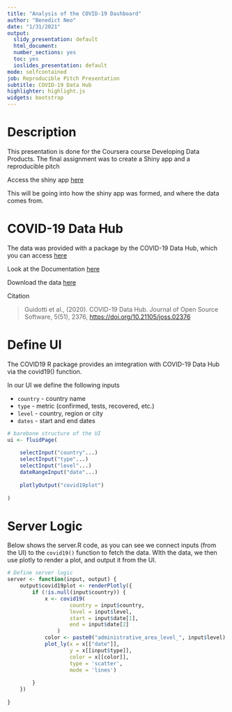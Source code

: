 ```yaml
---
title: "Analysis of the COVID-19 Dashboard"
author: "Benedict Neo"
date: "1/31/2021"
output:
  slidy_presentation: default
  html_document:
  number_sections: yes
  toc: yes
  ioslides_presentation: default
mode: selfcontained
job: Reproducible Pitch Presentation
subtitle: COVID-19 Data Hub
highlighter: highlight.js
widgets: bootstrap
---
```






# Description

This presentation is done for the Coursera course Developing Data Products. The final assignment was to create a Shiny app and a reproducible pitch

Access the shiny app [here](https://benthecoder.shinyapps.io/COVID-19_Dashboard/)

This will be going into how the shiny app was formed, and where the data comes from. 


# COVID-19 Data Hub 

The data was provided with a package by the COVID-19 Data Hub, which you can access [here](https://covid19datahub.io/articles/api/r.html)

Look at the Documentation [here](https://covid19datahub.io/articles/doc/data.html) 

Download the data [here](https://covid19datahub.io/articles/data.html)

Citation

> Guidotti et al., (2020). COVID-19 Data Hub. Journal of Open Source Software, 5(51), 2376, https://doi.org/10.21105/joss.02376


# Define UI

The COVID19 R package provides an imtegration with COVID-19 Data Hub via the covid19() function.

In our UI we define the following inputs
* `country` - country name   
* `type` - metric (confirmed, tests, recovered, etc.)   
* `level` - country, region or city   
* `dates` - start and end dates  


```r
# barebone structure of the UI
ui <- fluidPage(
    
    selectInput("country"...)
    selectInput("type"...)
    selectInput("level"...)
    dateRangeInput("date"...)
    
    plotlyOutput("covid19plot")
    
)
```


# Server Logic

Below shows the server.R code, as you can see we connect inputs (from the UI) to the `covid19()` function to fetch the data. WIth the data, we then use plotly to render a plot, and output it from the UI. 


```r
# Define server logic
server <- function(input, output) {
    output$covid19plot <- renderPlotly({
        if (!is.null(input$country)) {
            x <- covid19(
                    country = input$country,
                    level = input$level,
                    start = input$date[1],
                    end = input$date[2]
                )
            color <- paste0("administrative_area_level_", input$level)
            plot_ly(x = x[["date"]],
                    y = x[[input$type]],
                    color = x[[color]],
                    type = 'scatter',
                    mode = 'lines')
            
        }
    })
    
}
```

